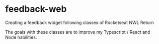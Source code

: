 # feedback-web
Creating a feedback widget following classes of Rocketseat NWL Return

The goals with these classes are to improve my Typescript / React and Node habilities.
